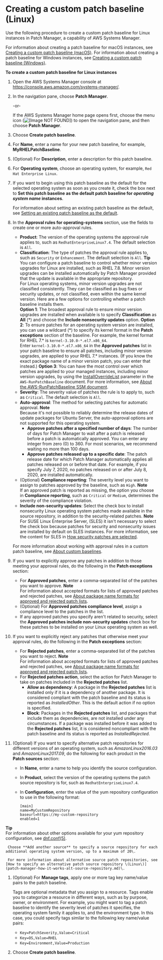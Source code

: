 # Creating a custom patch baseline \(Linux\)<a name="create-baseline-console-linux"></a>

Use the following procedure to create a custom patch baseline for Linux instances in Patch Manager, a capability of AWS Systems Manager\. 

For information about creating a patch baseline for macOS instances, see [Creating a custom patch baseline \(macOS\)](create-baseline-console-macos.md)\. For information about creating a patch baseline for Windows instances, see [Creating a custom patch baseline \(Windows\)](create-baseline-console-windows.md)\.

**To create a custom patch baseline for Linux instances**

1. Open the AWS Systems Manager console at [https://console\.aws\.amazon\.com/systems\-manager/](https://console.aws.amazon.com/systems-manager/)\.

1. In the navigation pane, choose **Patch Manager**\.

   \-or\-

   If the AWS Systems Manager home page opens first, choose the menu icon \(![\[Image NOT FOUND\]](http://docs.aws.amazon.com/systems-manager/latest/userguide/images/menu-icon-small.png)\) to open the navigation pane, and then choose **Patch Manager**\.

1. Choose **Create patch baseline**\.

1. For **Name**, enter a name for your new patch baseline, for example, **MyRHELPatchBaseline**\.

1. \(Optional\) For **Description**, enter a description for this patch baseline\.

1. For **Operating system**, choose an operating system, for example, `Red Hat Enterprise Linux`\.

1. If you want to begin using this patch baseline as the default for the selected operating system as soon as you create it, check the box next to **Set this patch baseline as the default patch baseline for *operating system name* instances**\.

   For information about setting an existing patch baseline as the default, see [Setting an existing patch baseline as the default](set-default-patch-baseline.md)\.

1. In the **Approval rules for operating\-systems** section, use the fields to create one or more auto\-approval rules\.
   + **Product**: The version of the operating systems the approval rule applies to, such as `RedhatEnterpriseLinux7.4`\. The default selection is `All`\.
   + **Classification**: The type of patches the approval rule applies to, such as `Security` or `Enhancement`\. The default selection is `All`\. 
**Tip**  
You can configure a patch baseline to control whether minor version upgrades for Linux are installed, such as RHEL 7\.8\. Minor version upgrades can be installed automatically by Patch Manager provided that the update is available in the appropriate repository\.  
For Linux operating systems, minor version upgrades are not classified consistently\. They can be classified as bug fixes or security updates, or not classified, even within the same kernel version\. Here are a few options for controlling whether a patch baseline installs them\.   
**Option 1**: The broadest approval rule to ensure minor version upgrades are installed when available is to specify **Classification** as **All** \(\*\) and choose the **Include nonsecurity updates** option\.
**Option 2**: To ensure patches for an operating system version are installed, you can use a wildcard \(\*\) to specify its kernel format in the **Patch exceptions** section of the baseline\. For example, the kernel format for RHEL 7\.\* is `kernel-3.10.0-*.el7.x86_64`\.  
Enter `kernel-3.10.0-*.el7.x86_64` in the **Approved patches** list in your patch baseline to ensure all patches, including minor version upgrades, are applied to your RHEL 7\.\* instances\. \(If you know the exact package name of a minor version patch, you can enter that instead\.\)
**Option 3**: You can have the most control over which patches are applied to your managed instances, including minor version upgrades, by using the [InstallOverrideList](patch-manager-about-aws-runpatchbaseline.md#patch-manager-about-aws-runpatchbaseline-parameters-installoverridelist) parameter in the `AWS-RunPatchBaseline` document\. For more information, see [About the AWS\-RunPatchBaseline SSM document](patch-manager-about-aws-runpatchbaseline.md)\.
   + **Severity**: The severity value of patches the rule is to apply to, such as `Critical`\. The default selection is `All`\. 
   + **Auto\-approval**: The method for selecting patches for automatic approval\.
**Note**  
Because it's not possible to reliably determine the release dates of update packages for Ubuntu Server, the auto\-approval options are not supported for this operating system\.
     + **Approve patches after a specified number of days**: The number of days for Patch Manager to wait after a patch is released before a patch is automatically approved\. You can enter any integer from zero \(0\) to 360\. For most scenarios, we recommend waiting no more than 100 days\.
     + **Approve patches released up to a specific date**: The patch release date for which Patch Manager automatically applies all patches released on or before that date\. For example, if you specify July 7, 2020, no patches released on or after July 8, 2020, are installed automatically\.
   + \(Optional\) **Compliance reporting**: The severity level you want to assign to patches approved by the baseline, such as `High`\.
**Note**  
If an approved patch is reported as missing, the option you choose in **Compliance reporting**, such as `Critical` or `Medium`, determines the severity of the compliance violation\.
   + **Include non\-security updates**: Select the check box to install nonsecurity Linux operating system patches made available in the source repository, in addition to the security\-related patches\. 
**Note**  
For SUSE Linux Enterprise Server, \(SLES\) it isn't necessary to select the check box because patches for security and nonsecurity issues are installed by default on SLES instances\. For more information, see the content for SLES in [How security patches are selected](patch-manager-how-it-works-selection.md)\.

   For more information about working with approval rules in a custom patch baseline, see [About custom baselines](sysman-patch-baselines.md#patch-manager-baselines-custom)\.

1. If you want to explicitly approve any patches in addition to those meeting your approval rules, do the following in the **Patch exceptions** section:
   + For **Approved patches**, enter a comma\-separated list of the patches you want to approve\.
**Note**  
For information about accepted formats for lists of approved patches and rejected patches, see [About package name formats for approved and rejected patch lists](patch-manager-approved-rejected-package-name-formats.md)\.
   + \(Optional\) For **Approved patches compliance level**, assign a compliance level to the patches in the list\.
   + If any approved patches you specify aren't related to security, select the **Approved patches include non\-security updates** check box for these patches to be installed on your Linux operating system as well\.

1. If you want to explicitly reject any patches that otherwise meet your approval rules, do the following in the **Patch exceptions** section:
   + For **Rejected patches**, enter a comma\-separated list of the patches you want to reject\.
**Note**  
For information about accepted formats for lists of approved patches and rejected patches, see [About package name formats for approved and rejected patch lists](patch-manager-approved-rejected-package-name-formats.md)\.
   + For **Rejected patches action**, select the action for Patch Manager to take on patches included in the **Rejected patches** list\.
     + **Allow as dependency**: A package in the **Rejected patches** list is installed only if it is a dependency of another package\. It is considered compliant with the patch baseline and its status is reported as *InstalledOther*\. This is the default action if no option is specified\.
     + **Block**: Packages in the **Rejected patches** list, and packages that include them as dependencies, are not installed under any circumstances\. If a package was installed before it was added to the **Rejected patches** list, it is considered noncompliant with the patch baseline and its status is reported as *InstalledRejected*\.

1. \(Optional\) If you want to specify alternative patch repositories for different versions of an operating system, such as *AmazonLinux2016\.03* and *AmazonLinux2017\.09*, do the following for each product in the **Patch sources** section:
   + In **Name**, enter a name to help you identify the source configuration\.
   + In **Product**, select the version of the operating systems the patch source repository is for, such as `RedhatEnterpriseLinux7.4`\.
   + In **Configuration**, enter the value of the yum repository configuration to use in the following format:

     ```
     [main]
     name=MyCustomRepository
     baseurl=https://my-custom-repository
     enabled=1
     ```
**Tip**  
For information about other options available for your yum repository configuration, see [dnf\.conf\(5\)](https://man7.org/linux/man-pages/man5/dnf.conf.5.html)\.

     Choose **Add another source** to specify a source repository for each additional operating system version, up to a maximum of 20\.

     For more information about alternative source patch repositories, see [How to specify an alternative patch source repository \(Linux\)](patch-manager-how-it-works-alt-source-repository.md)\.

1. \(Optional\) For **Manage tags**, apply one or more tag key name/value pairs to the patch baseline\.

   Tags are optional metadata that you assign to a resource\. Tags enable you to categorize a resource in different ways, such as by purpose, owner, or environment\. For example, you might want to tag a patch baseline to identify the severity level of patches it specifies, the operating system family it applies to, and the environment type\. In this case, you could specify tags similar to the following key name/value pairs:
   + `Key=PatchSeverity,Value=Critical`
   + `Key=OS,Value=RHEL`
   + `Key=Environment,Value=Production`

1. Choose **Create patch baseline**\.